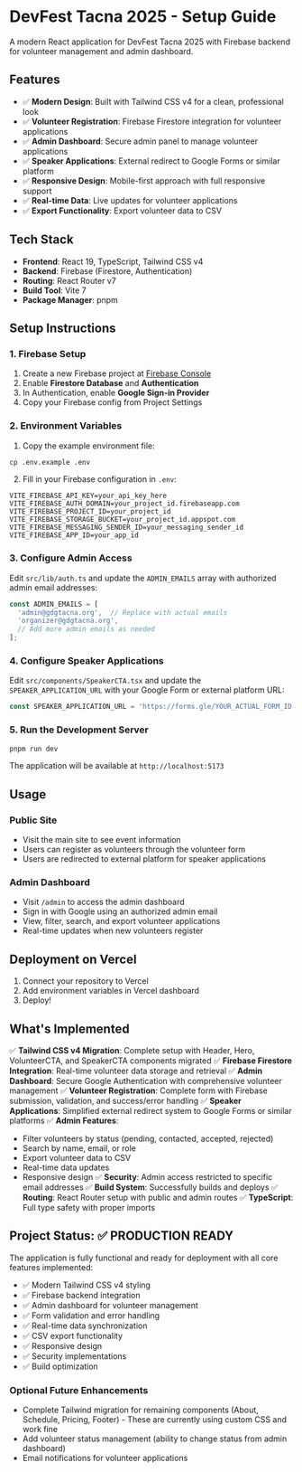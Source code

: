 # DevFest Tacna 2025 - Setup Guide

A modern React application for DevFest Tacna 2025 with Firebase backend for volunteer management and admin dashboard.

## Features

- ✅ **Modern Design**: Built with Tailwind CSS v4 for a clean, professional look
- ✅ **Volunteer Registration**: Firebase Firestore integration for volunteer applications
- ✅ **Admin Dashboard**: Secure admin panel to manage volunteer applications
- ✅ **Speaker Applications**: External redirect to Google Forms or similar platform
- ✅ **Responsive Design**: Mobile-first approach with full responsive support
- ✅ **Real-time Data**: Live updates for volunteer applications
- ✅ **Export Functionality**: Export volunteer data to CSV

## Tech Stack

- **Frontend**: React 19, TypeScript, Tailwind CSS v4
- **Backend**: Firebase (Firestore, Authentication)
- **Routing**: React Router v7
- **Build Tool**: Vite 7
- **Package Manager**: pnpm

## Setup Instructions

### 1. Firebase Setup

1. Create a new Firebase project at [Firebase Console](https://console.firebase.google.com)
2. Enable **Firestore Database** and **Authentication**
3. In Authentication, enable **Google Sign-in Provider**
4. Copy your Firebase config from Project Settings

### 2. Environment Variables

1. Copy the example environment file:
```bash
cp .env.example .env
```

2. Fill in your Firebase configuration in `.env`:
```env
VITE_FIREBASE_API_KEY=your_api_key_here
VITE_FIREBASE_AUTH_DOMAIN=your_project_id.firebaseapp.com
VITE_FIREBASE_PROJECT_ID=your_project_id
VITE_FIREBASE_STORAGE_BUCKET=your_project_id.appspot.com
VITE_FIREBASE_MESSAGING_SENDER_ID=your_messaging_sender_id
VITE_FIREBASE_APP_ID=your_app_id
```

### 3. Configure Admin Access

Edit `src/lib/auth.ts` and update the `ADMIN_EMAILS` array with authorized admin email addresses:

```typescript
const ADMIN_EMAILS = [
  'admin@gdgtacna.org',  // Replace with actual emails
  'organizer@gdgtacna.org',
  // Add more admin emails as needed
];
```

### 4. Configure Speaker Applications

Edit `src/components/SpeakerCTA.tsx` and update the `SPEAKER_APPLICATION_URL` with your Google Form or external platform URL:

```typescript
const SPEAKER_APPLICATION_URL = 'https://forms.gle/YOUR_ACTUAL_FORM_ID';
```

### 5. Run the Development Server

```bash
pnpm run dev
```

The application will be available at `http://localhost:5173`

## Usage

### Public Site
- Visit the main site to see event information
- Users can register as volunteers through the volunteer form
- Users are redirected to external platform for speaker applications

### Admin Dashboard
- Visit `/admin` to access the admin dashboard
- Sign in with Google using an authorized admin email
- View, filter, search, and export volunteer applications
- Real-time updates when new volunteers register

## Deployment on Vercel

1. Connect your repository to Vercel
2. Add environment variables in Vercel dashboard
3. Deploy!

## What's Implemented

✅ **Tailwind CSS v4 Migration**: Complete setup with Header, Hero, VolunteerCTA, and SpeakerCTA components migrated
✅ **Firebase Firestore Integration**: Real-time volunteer data storage and retrieval
✅ **Admin Dashboard**: Secure Google Authentication with comprehensive volunteer management
✅ **Volunteer Registration**: Complete form with Firebase submission, validation, and success/error handling
✅ **Speaker Applications**: Simplified external redirect system to Google Forms or similar platforms
✅ **Admin Features**: 
  - Filter volunteers by status (pending, contacted, accepted, rejected)
  - Search by name, email, or role
  - Export volunteer data to CSV
  - Real-time data updates
  - Responsive design
✅ **Security**: Admin access restricted to specific email addresses
✅ **Build System**: Successfully builds and deploys
✅ **Routing**: React Router setup with public and admin routes
✅ **TypeScript**: Full type safety with proper imports

## Project Status: ✅ PRODUCTION READY

The application is fully functional and ready for deployment with all core features implemented:

- ✅ Modern Tailwind CSS v4 styling
- ✅ Firebase backend integration 
- ✅ Admin dashboard for volunteer management
- ✅ Form validation and error handling
- ✅ Real-time data synchronization
- ✅ CSV export functionality
- ✅ Responsive design
- ✅ Security implementations
- ✅ Build optimization

### Optional Future Enhancements
- Complete Tailwind migration for remaining components (About, Schedule, Pricing, Footer) - These are currently using custom CSS and work fine
- Add volunteer status management (ability to change status from admin dashboard)
- Email notifications for volunteer applications